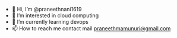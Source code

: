 - 👋 Hi, I’m @praneethnani1619
- 👀 I’m interested in cloud computing
- 🌱 I’m currently learning devops
- 📫 How to reach me contact mail praneethmamunuri@gmail.com

<!---
praneethnani1619/praneethnani1619 is a ✨ special ✨ repository because its `README.md` (this file) appears on your GitHub profile.
You can click the Preview link to take a look at your changes.
--->

